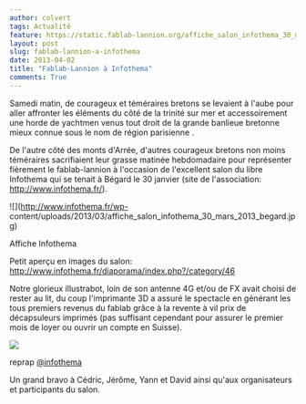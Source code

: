 ```yaml
---
author: colvert
tags: Actualité
feature: https://static.fablab-lannion.org/affiche_salon_infothema_30_mars_2013_begard.jpg
layout: post
slug: fablab-lannion-a-infothema
date: 2013-04-02
title: "Fablab-Lannion à Infothema"
comments: True
---
```

Samedi matin, de courageux et téméraires bretons se levaient à l'aube pour
aller affronter les éléments du côté de la trinité sur mer et accessoirement
une horde de yachtmen venus tout droit de la grande banlieue bretonne mieux
connue sous le nom de région parisienne .

De l'autre côté des monts d'Arrée, d'autres courageux bretons non moins
téméraires sacrifiaient leur grasse matinée hebdomadaire pour représenter
fièrement le fablab-lannion à l'occasion de l'excellent salon du libre
Infothema qui se tenait à Bégard le 30 janvier (site de l'association:
<http://www.infothema.fr/>).

![](http://www.infothema.fr/wp-
content/uploads/2013/03/affiche_salon_infothema_30_mars_2013_begard.jpg)

Affiche Infothema

Petit aperçu en images du salon:
<http://www.infothema.fr/diaporama/index.php?/category/46>

Notre glorieux illustrabot, loin de son antenne 4G et/ou de FX avait choisi de
rester au lit, du coup l'imprimante 3D a assuré le spectacle en générant les
tous premiers revenus du fablab grâce à la revente à vil prix de décapsuleurs
imprimés (pas suffisant cependant pour assurer le premier mois de loyer ou
ouvrir un compte en Suisse).

![](http://www.infothema.fr/diaporama/_data/i/upload/2013/04/01/20130401171314-2f573a69-me.jpg)

reprap [@infothema](http://fablab-lannion.org/membres/infothema/)

Un grand bravo à Cédric, Jérôme, Yann et David ainsi qu'aux organisateurs et
participants du salon.


